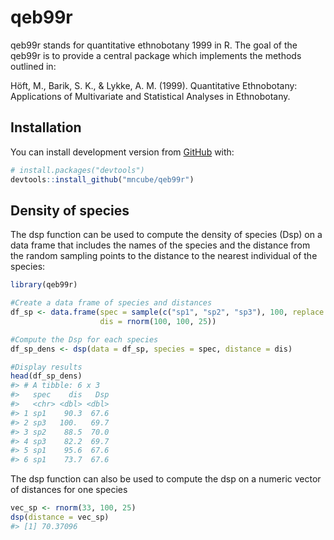 
<!-- README.md is generated from README.Rmd. Please edit that file -->

# qeb99r

<!-- badges: start -->
<!-- badges: end -->

qeb99r stands for quantitative ethnobotany 1999 in R. The goal of the
qeb99r is to provide a central package which implements the methods
outlined in:

Höft, M., Barik, S. K., & Lykke, A. M. (1999). Quantitative Ethnobotany:
Applications of Multivariate and Statistical Analyses in Ethnobotany.

## Installation

You can install development version from [GitHub](https://github.com/)
with:

``` r
# install.packages("devtools")
devtools::install_github("mncube/qeb99r")
```

## Density of species

The dsp function can be used to compute the density of species (Dsp) on
a data frame that includes the names of the species and the distance
from the random sampling points to the distance to the nearest
individual of the species:

``` r
library(qeb99r)

#Create a data frame of species and distances
df_sp <- data.frame(spec = sample(c("sp1", "sp2", "sp3"), 100, replace = TRUE),
                    dis = rnorm(100, 100, 25))

#Compute the Dsp for each species
df_sp_dens <- dsp(data = df_sp, species = spec, distance = dis)

#Display results
head(df_sp_dens)
#> # A tibble: 6 x 3
#>   spec    dis   Dsp
#>   <chr> <dbl> <dbl>
#> 1 sp1    90.3  67.6
#> 2 sp3   100.   69.7
#> 3 sp2    88.5  70.0
#> 4 sp3    82.2  69.7
#> 5 sp1    95.6  67.6
#> 6 sp1    73.7  67.6
```

The dsp function can also be used to compute the dsp on a numeric vector
of distances for one species

``` r
vec_sp <- rnorm(33, 100, 25)
dsp(distance = vec_sp)
#> [1] 70.37096
```
